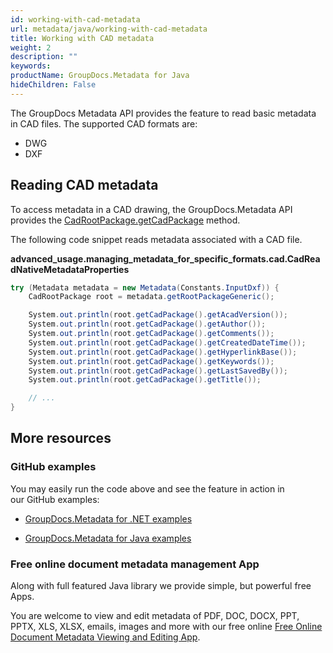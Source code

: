 ```yaml
---
id: working-with-cad-metadata
url: metadata/java/working-with-cad-metadata
title: Working with CAD metadata
weight: 2
description: ""
keywords: 
productName: GroupDocs.Metadata for Java
hideChildren: False
---
```

The GroupDocs Metadata API provides the feature to read basic metadata in CAD files. The supported CAD formats are:

*   DWG
*   DXF

## Reading CAD metadata

To access metadata in a CAD drawing, the GroupDocs.Metadata API provides the [CadRootPackage.getCadPackage](https://apireference.groupdocs.com/metadata/java/com.groupdocs.metadata.core/CadRootPackage#getCadPackage()) method.

The following code snippet reads metadata associated with a CAD file.

**advanced\_usage.managing\_metadata\_for\_specific\_formats.cad.CadReadNativeMetadataProperties**

```csharp
try (Metadata metadata = new Metadata(Constants.InputDxf)) {
	CadRootPackage root = metadata.getRootPackageGeneric();

	System.out.println(root.getCadPackage().getAcadVersion());
	System.out.println(root.getCadPackage().getAuthor());
	System.out.println(root.getCadPackage().getComments());
	System.out.println(root.getCadPackage().getCreatedDateTime());
	System.out.println(root.getCadPackage().getHyperlinkBase());
	System.out.println(root.getCadPackage().getKeywords());
	System.out.println(root.getCadPackage().getLastSavedBy());
	System.out.println(root.getCadPackage().getTitle());

	// ...
}
```

## More resources

### GitHub examples

You may easily run the code above and see the feature in action in our GitHub examples:

*   [GroupDocs.Metadata for .NET examples](https://github.com/groupdocs-metadata/GroupDocs.Metadata-for-.NET)
    
*   [GroupDocs.Metadata for Java examples](https://github.com/groupdocs-metadata/GroupDocs.Metadata-for-Java)
    

### Free online document metadata management App

Along with full featured Java library we provide simple, but powerful free Apps.

You are welcome to view and edit metadata of PDF, DOC, DOCX, PPT, PPTX, XLS, XLSX, emails, images and more with our free online [Free Online Document Metadata Viewing and Editing App](https://products.groupdocs.app/metadata).
